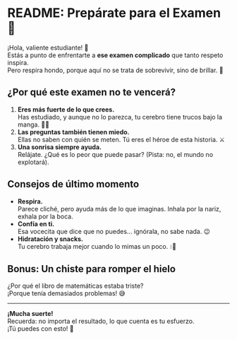 # README: Prepárate para el Examen 🚀

¡Hola, valiente estudiante! 👋  
Estás a punto de enfrentarte a **ese examen complicado** que tanto respeto inspira.  
Pero respira hondo, porque aquí no se trata de sobrevivir, sino de brillar. 🌟  

## ¿Por qué este examen no te vencerá?
1. **Eres más fuerte de lo que crees.**  
   Has estudiado, y aunque no lo parezca, tu cerebro tiene trucos bajo la manga. 🧠💡  
2. **Las preguntas también tienen miedo.**  
   Ellas no saben con quién se meten. Tú eres el héroe de esta historia. ⚔️  
3. **Una sonrisa siempre ayuda.**  
   Relájate. ¿Qué es lo peor que puede pasar? (Pista: no, el mundo no explotará).  

## Consejos de último momento
- **Respira.**  
  Parece cliché, pero ayuda más de lo que imaginas. Inhala por la nariz, exhala por la boca.  
- **Confía en ti.**  
  Esa vocecita que dice que no puedes... ignórala, no sabe nada. 😉  
- **Hidratación y snacks.**  
  Tu cerebro trabaja mejor cuando lo mimas un poco. 💧🍫  

## Bonus: Un chiste para romper el hielo
¿Por qué el libro de matemáticas estaba triste?  
¡Porque tenía demasiados problemas! 😅  

---

**¡Mucha suerte!**  
Recuerda: no importa el resultado, lo que cuenta es tu esfuerzo.  
¡Tú puedes con esto! 💪
